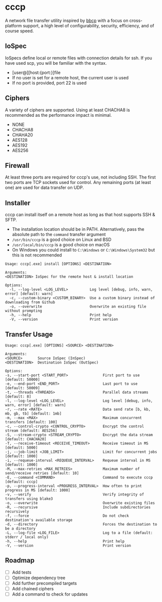 # cccp
A network file transfer utility inspired by [bbcp](https://github.com/eeertekin/bbcp)
with a focus on cross-platform support, a high level of configurability, security, 
efficiency, and of course speed.

## IoSpec
IoSpecs define local or remote files with connection details for ssh. If you have 
used scp, you will be familiar with the syntax. 
- \[user@\]\[host:{port:}\]file
- If no user is set for a remote host, the current user is used
- If no port is provided, port 22 is used
## Ciphers
A variety of ciphers are supported. Using at least CHACHA8 is recommended as the 
performance impact is minimal.
- NONE
- CHACHA8
- CHAHA20
- AES128
- AES192
- AES256
## Firewall
At least three ports are required for cccp's use, not including SSH. The
first two ports are TCP sockets used for control. Any remaining ports (at least one)
are used for data transfer on UDP.
## Installer
cccp can install itself on a remote host as long as that host supports SSH & SFTP.
- The installation location should be in PATH. Alternatively, pass the absolute path to the `command` transfer argument
- `/usr/bin/cccp` is a good choice on Linux and BSD
- `/usr/local/bin/cccp` is a good choice on macOS
- On Windows you could install to `C:\Windows` or `C:\Windows\System32` but this is not recommended
```
Usage: cccp[.exe] install [OPTIONS] <DESTINATION>
  
Arguments:  
<DESTINATION> IoSpec for the remote host & install location  
  
Options:
  -l, --log-level <LOG_LEVEL>          Log level [debug, info, warn, error] [default: warn]
  -c, --custom-binary <CUSTOM_BINARY>  Use a custom binary instead of downloading from Github
  -o, --overwrite                      Overwrite an existing file without prompting
  -h, --help                           Print help
  -V, --version                        Print version
```
## Transfer Usage
```
Usage: cccp[.exe] [OPTIONS] <SOURCE> <DESTINATION>  
  
Arguments:  
<SOURCE>       Source IoSpec (InSpec)  
<DESTINATION>  Destination IoSpec (OutSpec)  
  
Options:  
-s, --start-port <START_PORT>                First port to use [default: 50000]  
-e, --end-port <END_PORT>                    Last port to use [default: 50009]  
-t, --threads <THREADS>                      Parallel data streams [default: 8]  
-l, --log-level <LOG_LEVEL>                  Log level [debug, info, warn, error] [default: warn]  
-r, --rate <RATE>                            Data send rate [b, kb, mb, gb, tb] [default: 1mb]  
-m, --max <MAX>                              Maximum concurrent transfers [default: 100]  
-c, --control-crypto <CONTROL_CRYPTO>        Encrypt the control stream [default: AES256]  
-S, --stream-crypto <STREAM_CRYPTO>          Encrypt the data stream [default: CHACHA20]  
-T, --receive-timeout <RECEIVE_TIMEOUT>      Receive timeout in MS [default: 5000]  
-j, --job-limit <JOB_LIMIT>                  Limit for concurrent jobs [default: 1000]  
-i, --requeue-interval <REQUEUE_INTERVAL>    Requeue interval in MS [default: 1000]  
-M, --max-retries <MAX_RETRIES>              Maximum number of send/receive retries [default: 10]  
-E, --command <COMMAND>                      Command to execute cccp [default: cccp]  
-p, --progress-interval <PROGRESS_INTERVAL>  How often to print progress in MS [default: 1000]  
-v, --verify                                 Verify integrity of transfers using blake3  
-o, --overwrite                              Overwrite existing files  
-R, --recursive                              Include subdirectories recursively  
-f, --force                                  Do not check destination's available storage  
-d, --directory                              Forces the destination to be a directory  
-L, --log-file <LOG_FILE>                    Log to a file (default: stderr / local only)  
-h, --help                                   Print help  
-V, --version                                Print version
```  
## Roadmap
- [ ] Add tests
- [ ] Optimize dependency tree
- [ ] Add further precompiled targets
- [ ] Add chained ciphers
- [ ] Add a command to check for updates